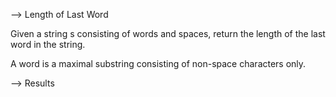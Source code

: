 --> Length of Last Word

Given a string s consisting of words and spaces, return the length of the last word in the string.

A word is a maximal substring consisting of non-space characters only.

--> Results
